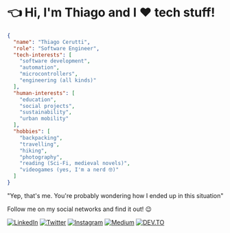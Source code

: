 # 👈 Hi, I'm Thiago and I :heart: tech stuff!

```json
{
  "name": "Thiago Cerutti",
  "role": "Software Engineer",
  "tech-interests": [
    "software development",
    "automation",
    "microcontrollers",
    "engineering (all kinds)"
  ],
  "human-interests": [
    "education",
    "social projects",
    "sustainability",
    "urban mobility"
  ],
  "hobbies": [
    "backpacking",
    "travelling",
    "hiking",
    "photography",
    "reading (Sci-Fi, medieval novels)",
    "videogames (yes, I'm a nerd 🤓)"
  ]
}
```
"Yep, that's me. You're probably wondering how I ended up in this situation"

Follow me on my social networks and find it out! :wink:

[![LinkedIn](https://img.shields.io/badge/LinkedIn-0077B5?style=for-the-badge&logo=linkedin&logoColor=white)](https://www.linkedin.com/in/thiagocerutti/)
[![Twitter](https://img.shields.io/badge/Twitter-1DA1F2?style=for-the-badge&logo=twitter&logoColor=white)](https://twitter.com/_thcerutti)
[![Instagram](https://img.shields.io/badge/Instagram-E4405F?style=for-the-badge&logo=instagram&logoColor=white)](https://instagram.com/thcerutti)
[![Medium](https://img.shields.io/badge/Medium-12100E?style=for-the-badge&logo=medium&logoColor=white)](https://medium.com/@thcerutti)
[![DEV.TO](https://img.shields.io/badge/dev.to-0A0A0A?style=for-the-badge&logo=dev.to&logoColor=white)](https://dev.to/thcerutti)
